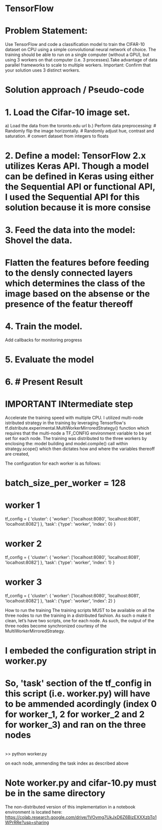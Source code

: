 # TensorFlow
# Problem Statement:
Use TensorFlow and code a classification model to train the CIFAR-10 dataset on CPU
using a simple convolutional neural network of choice. The training should be able to run on a single computer (without
a GPU), but using 3 workers on that computer (i.e. 3 processes).Take advantage of data parallel frameworks to scale to multiple workers.
Important: Confirm that your solution uses 3 distinct workers.

# Solution approach / Pseudo-code
# 1. Load the Cifar-10 image set. 
 a) Load the data from the toronto.edu url
 b.) Perform data preprocessing:
    # Randomly flip the image horizontally.
    # Randomly adjust hue, contrast and saturation.
    # convert dataset from integers to floats
    
# 2. Define a model: TensorFlow 2.x utilizes Keras API. Though a model can be defined in Keras using either the Sequential API or functional API, I used the Sequential API for this solution because it is more consise
# 3. Feed the data into the model: Shovel the data. 
  # Flatten the features before feeding to the densly connected layers which determines the class of the image based on the absense or the presence of the featur thereoff
# 4. Train the model. 
Add callbacks for monitoring progress
# 5. Evaluate the model
# 6. # Present Result

# IMPORTANT INtermediate step
Accelerate the training speed with multiple CPU. I utilized multi-node istributed strategy in the training by leveraging Tensorflow's tf.distribute.experimental.MultiWorkerMirroredStrategy() function which requires that the multi-node a TF_CONFIG environment variable to be set set for each node.
The training was distributed to the three workers by enclosing the:
model building and model.compile() call within strategy.scope() which then dictates how and where the variables thereoff are created, 

The configuration for each worker is as follows:

# batch_size_per_worker = 128

# worker 1
tf_config = {
    'cluster': {
        'worker': ['localhost:8080', 'localhost:8081', 'localhost:8082']
    },
    'task': {'type': 'worker', 'index': 0}
}

# worker 2
tf_config = {
    'cluster': {
        'worker': ['localhost:8080', 'localhost:8081', 'localhost:8082']
    },
    'task': {'type': 'worker', 'index': 1}
}

# worker 3
tf_config = {
    'cluster': {
        'worker': ['localhost:8080', 'localhost:8081', 'localhost:8082']
    },
    'task': {'type': 'worker', 'index': 2}
}


How to run the training
The training scripts MUST to be available on all the three nodes to run the training in a distributed fashion. As such o make it clean, let’s have two scripts, one for each node. As such, the output of the three nodes become synchronized courtesy of the  MultiWorkerMirroredStrategy.
# I embeded the configuration stript in worker.py
# So, 'task' section of the tf_config in this script (i.e. worker.py) will have to be ammended acordingly (index 0 for worker_1, 2 for worker_2 and 2 for worker_3) and ran on the three nodes
<br>
>> python worker.py

on each node, ammending the task index as described above
 # Note worker.py and cifar-10.py must be in the same directory
 
 
 The non-distributed version of this implementation in a notebook environment is located here: https://colab.research.google.com/drive/1VOvmg7UkJxD6Z6BizEXXXzbTp1WPrRRe?usp=sharing
